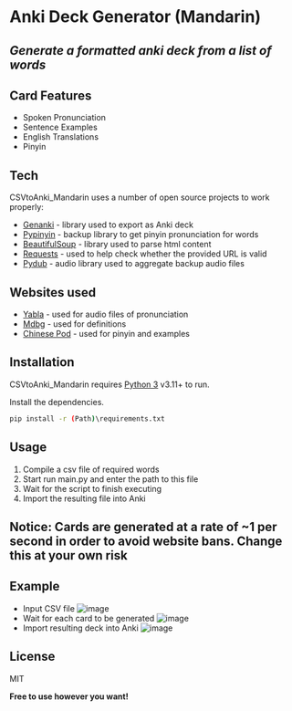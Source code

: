# Anki Deck Generator (Mandarin)
## _Generate a formatted anki deck from a list of words_


## Card Features

- Spoken Pronunciation
- Sentence Examples
- English Translations
- Pinyin


## Tech

CSVtoAnki_Mandarin uses a number of open source projects to work properly:

- [Genanki] - library used to export as Anki deck
- [Pypinyin] - backup library to get pinyin pronunciation for words
- [BeautifulSoup] - library used to parse html content
- [Requests] - used to help check whether the provided URL is valid
- [Pydub] - audio library used to aggregate backup audio files
  

## Websites used

- [Yabla] - used for audio files of pronunciation
- [Mdbg] - used for definitions
- [Chinese Pod] - used for pinyin and examples


## Installation

CSVtoAnki_Mandarin requires [Python 3](https://www.python.org/downloads//) v3.11+ to run.

Install the dependencies.

```sh
pip install -r (Path)\requirements.txt
```

## Usage

  1. Compile a csv file of required words
  2. Start run main.py and enter the path to this file
  3. Wait for the script to finish executing
  4. Import the resulting file into Anki


## Notice: Cards are generated at a rate of ~1 per second in order to avoid website bans. Change this at your own risk


## Example
- Input CSV file
![image](https://github.com/DavidJohnKelly/CSVtoAnki_Mandarin/assets/79090791/ebc91129-306c-46af-a8a7-67d18af97404)
- Wait for each card to be generated
![image](https://github.com/DavidJohnKelly/CSVtoAnki_Mandarin/assets/79090791/b68cb145-d9c4-4dad-b97e-44d674a0f694)
- Import resulting deck into Anki
![image](https://github.com/DavidJohnKelly/CSVtoAnki_Mandarin/assets/79090791/2998db15-5c35-4de9-90fb-6c5c61249f0c)

## License

MIT

**Free to use however you want!**

  [Genanki]: <https://github.com/kerrickstaley/genanki>
  [Pypinyin]: <https://github.com/mozillazg/python-pinyin>
  [BeautifulSoup]: <https://github.com/wention/BeautifulSoup4>
  [Requests]: <https://github.com/psf/requests>
  [Pydub]: <https://github.com/jiaaro/pydub>

  [Yabla]: <https://chinese.yabla.com/chinese-english-pinyin-dictionary.php>
  [Mdbg]: <https://www.mdbg.net/chinese/dictionary>
  [Chinese Pod]: <https://www.chinesepod.com/dictionary/>
